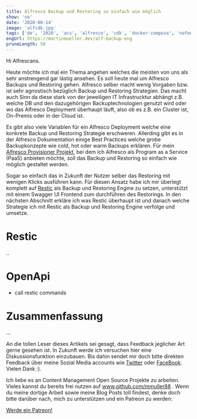 ```yaml
---
title: Alfresco Backup und Restoring so einfach wie möglich
show: 'no'
date: '2020-08-14'
image: 'alfcdk.jpg'
tags: ['de', '2020', 'acs', 'alfresco', 'cdk', 'docker-compose', 'nofeed']
engUrl: https://martinmueller.dev/alf-backup-eng
pruneLength: 50
---
```


Hi Alfrescans.

Heute möchte ich mal ein Thema angehen welches die meisten von uns als sehr anstrengend gar lästig ansehen. Es soll heute mal um Alfresco Backups und Restoring gehen. Alfresco selber macht wenig Vorgaben bzw. ist sehr agnostisch bezüglich Backup und Restoring Strategien. Das macht auch Sinn da diese stark von der jeweiligen IT Infrastrucktur abhängt z.B. welche DB und den dazugehörigen Backuptechnologien genutzt wird oder wo das Alfresco Deployment überhaupt läuft, also ob es z.B. ein Cluster ist, On-Premis oder in der Cloud ist. 

Es gibt also viele Variablen für ein Alfresco Deployment welche eine konkrete Backup und Restoring Strategie erschweren. Allerding gibt es in der Alfresco Dokumentation einige Best Practices welche grobe Backupkonzepte wie cold, hot oder warm Backups erklären. Für mein [Alfresco Provisioner Projekt](https://martinmueller.dev/alf-provisioner), bei dem ich Alfresco als Program as a Service (PaaS) anbieten möchte, soll das Backup und Restoring so einfach wie möglich gestaltet werden. 

Sogar so einfach das in Zukunft der Nutzer selber das Restoring mit wenigen Klicks ausführen kann. Für diesen Ansatz habe ich mir überlegt komplett auf [Restic](https://github.com/restic/restic) als Backup und Restoring Engine zu setzen, unterstützt mit einem Swagger UI Frontend zum durchführen des Restorings. In den nächsten Abschnitt erkläre ich was Restic überhaupt ist und danach welche Strategie ich mit Restic als Backup und Restoring Engine verfolge und umsetze.

# Restic
..

# OpenApi
* call restic commands

# Zusammenfassung
...

An die tollen Leser dieses Artikels sei gesagt, dass Feedback jeglicher Art gerne gesehen ist. In Zukunft werde ich versuchen hier eine Diskussionsfunktion einzubauen. Bis dahin sendet mir doch bitte direkten Feedback über meine Sozial Media accounts wie [Twitter](https://twitter.com/MartinMueller_) oder [FaceBook](https://www.facebook.com/martin.muller.10485). Vielen Dank :).

Ich liebe es an Content Management Open Source Projekte zu arbeiten. Vieles kannst du bereits frei nutzen auf www.github.com/mmuller88 . Wenn du meine dortige Arbeit sowie meine Blog Posts toll findest, denke doch bitte darüber nach, mich zu unterstützen und ein Patreon zu werden:

<a href="https://www.patreon.com/bePatron?u=29010217" data-patreon-widget-type="become-patron-button">Werde ein Patreon!</a><script async src="https://c6.patreon.com/becomePatronButton.bundle.js"></script>